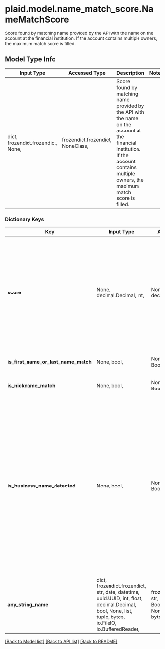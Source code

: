 # plaid.model.name_match_score.NameMatchScore

Score found by matching name provided by the API with the name on the account at the financial institution. If the account contains multiple owners, the maximum match score is filled.

## Model Type Info
Input Type | Accessed Type | Description | Notes
------------ | ------------- | ------------- | -------------
dict, frozendict.frozendict, None,  | frozendict.frozendict, NoneClass,  | Score found by matching name provided by the API with the name on the account at the financial institution. If the account contains multiple owners, the maximum match score is filled. | 

### Dictionary Keys
Key | Input Type | Accessed Type | Description | Notes
------------ | ------------- | ------------- | ------------- | -------------
**score** | None, decimal.Decimal, int,  | NoneClass, decimal.Decimal,  | Match score for name. 100 is a perfect score, 85-99 means a strong match, 84-70 is a partial match, any score less than 70 is a mismatch. Typically, the match threshold should be set to a score of 70 or higher. If the name is missing from either the API or financial institution, this is null. | [optional] 
**is_first_name_or_last_name_match** | None, bool,  | NoneClass, BoolClass,  | first or last name completely matched, likely a family member | [optional] 
**is_nickname_match** | None, bool,  | NoneClass, BoolClass,  | nickname matched, example Jennifer and Jenn. | [optional] 
**is_business_name_detected** | None, bool,  | NoneClass, BoolClass,  | Is &#x60;true&#x60; if the name on either of the names that was matched for the score contained strings indicative of a business name, such as \&quot;CORP\&quot;, \&quot;LLC\&quot;, \&quot;INC\&quot;, or \&quot;LTD\&quot;. A &#x60;true&#x60; result generally indicates the entity is a business. However, a &#x60;false&#x60; result does not mean the entity is not a business, as some businesses do not use these strings in the names used for their financial institution accounts. | [optional] 
**any_string_name** | dict, frozendict.frozendict, str, date, datetime, uuid.UUID, int, float, decimal.Decimal, bool, None, list, tuple, bytes, io.FileIO, io.BufferedReader,  | frozendict.frozendict, str, decimal.Decimal, BoolClass, NoneClass, tuple, bytes, FileIO | any string name can be used but the value must be the correct type | [optional]

[[Back to Model list]](../../README.md#documentation-for-models) [[Back to API list]](../../README.md#documentation-for-api-endpoints) [[Back to README]](../../README.md)


